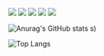 <img src="https://img.shields.io/badge/react-20232a.svg?style=for-the-badge&logo=react&logoColor=61DAFB" />  <a href="https://www.instagram.com/thdwnstjs/"><img src="https://img.shields.io/badge/Instagram-E4405F?style=for-the-badge&logo=Instagram&logoColor=white"/></a>  <img src="https://img.shields.io/badge/HTML5-E34F26.svg?style=for-the-badge&logo=HTML5&logoColor=white" />  <img src="https://img.shields.io/badge/css3-1572B6?style=for-the-badge&logo=CSS3&logoColor=white" />  <img src="https://img.shields.io/badge/python-3776AB?style=for-the-badge&logo=Python&logoColor=white" />


![Anurag's GitHub stats](https://github-readme-stats.vercel.app/api?username=Evvvaaaaan&show_icons=true&theme=radical)
s)

![Top Langs](https://github-readme-stats.vercel.app/api/top-langs/?username=Evvvaaaaan&layout=compact)
